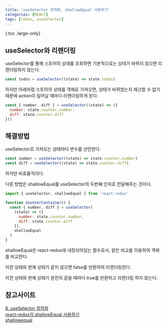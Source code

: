 ```yaml
---
title: 'useSelector 최적화, shallowEqual 사용하기'
categories: [REACT]
tags: [redux, useSelector]
---
```


{:toc .large-only}

## useSelector와 리렌더링

useSelector를 통해 스토어의 상태를 조회하면 기본적으로는 상태가 바뀌지 않으면 리렌더링하지 않는다.

```js
const todos = useSelector((state) => state.todos)
```

하지만 아래처럼 스토어의 상태를 객체로 가져오면, 상태가 바뀌었는지 체크할 수 없기 때문에 action이 일어날 때마다 리렌더링하게 된다.

```js
const { number, diff } = useSelector((state) => ({
  number: state.counter.number,
  diff: state.counter.diff
}))
```

## 해결방법

useSelector로 가져오는 상태마다 변수를 선언한다.

```js
const number = useSelector((state) => state.counter.number)
const diff = useSelector((state) => state.counter.diff)
```

하지만 비효율적이다.

다른 방법은 shallowEqual를 useSelector의 두번째 인자로 전달해주는 것이다.

```js
import { useSelector, shallowEqual } from 'react-redux'

function CounterContainer() {
  const { number, diff } = useSelector(
    (state) => ({
      number: state.counter.number,
      diff: state.counter.diff
    }),
    shallowEqual
  )
}
```

shallowEqual은 react-redux에 내장되어있는 함수로서, 얕은 비교를 이용하여 객체를 비교한다.

이전 상태와 현재 상태가 같지 않으면 false를 반환하여 리렌더링한다.

이전 상태와 현재 상태가 완전히 같을 때마다 true를 반환하고 리렌더링 하지 않는다.

## 참고사이트

[8. useSelector 최적화](https://react.vlpt.us/redux/08-optimize-useSelector.html)<br/>
[react-redux의 shallowEqual 사용하기](https://2ham-s.tistory.com/342)<br/>
[shallowequal](https://www.npmjs.com/package/shallowequal)
